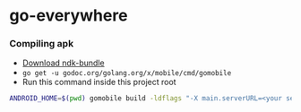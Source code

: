 # go-everywhere

### Compiling apk

- [Download ndk-bundle](https://developer.android.com/ndk/downloads)
- `go get -u godoc.org/golang.org/x/mobile/cmd/gomobile`
- Run this command inside this project root

```bash
ANDROID_HOME=$(pwd) gomobile build -ldflags "-X main.serverURL=<your server url>" -o light.apk github.com/stanleynguyen/go-everywhere/mobo
```

